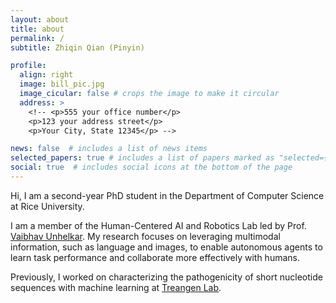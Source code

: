 ```yaml
---
layout: about
title: about
permalink: /
subtitle: Zhiqin Qian (Pinyin)

profile:
  align: right
  image: bill_pic.jpg
  image_cicular: false # crops the image to make it circular
  address: >
    <!-- <p>555 your office number</p>
    <p>123 your address street</p>
    <p>Your City, State 12345</p> -->

news: false  # includes a list of news items
selected_papers: true # includes a list of papers marked as "selected={true}"
social: true  # includes social icons at the bottom of the page
---
```

Hi, I am a second-year PhD student in the Department of Computer Science at Rice University. 

I am a member of the Human-Centered AI and Robotics Lab led by Prof. [Vaibhav Unhelkar](https://unhelkar.github.io/). My research focuses on leveraging multimodal information, such as language and images, to enable autonomous agents to learn task performance and collaborate more effectively with humans.

Previously, I worked on characterizing the pathogenicity of short nucleotide sequences with machine learning at [Treangen Lab](https://www.treangenlab.com/).

<!-- Write your biography here. Tell the world about yourself. Link to your favorite [subreddit](http://reddit.com). You can put a picture in, too. The code is already in, just name your picture `prof_pic.jpg` and put it in the `img/` folder.

Put your address / P.O. box / other info right below your picture. You can also disable any these elements by editing `profile` property of the YAML header of your `_pages/about.md`. Edit `_bibliography/papers.bib` and Jekyll will render your [publications page](/al-folio/publications/) automatically.

Link to your social media connections, too. This theme is set up to use [Font Awesome icons](http://fortawesome.github.io/Font-Awesome/) and [Academicons](https://jpswalsh.github.io/academicons/), like the ones below. Add your Facebook, Twitter, LinkedIn, Google Scholar, or just disable all of them. -->
